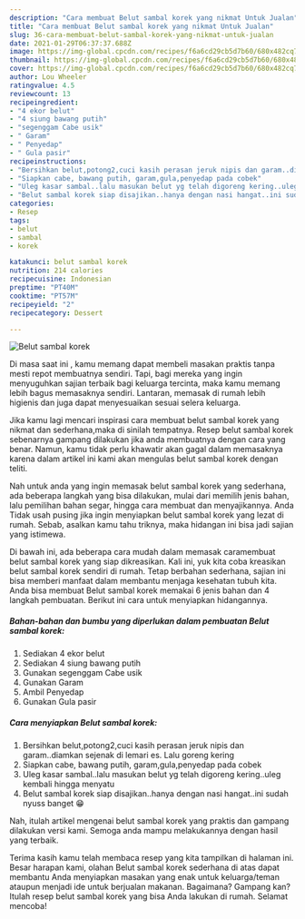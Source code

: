 ```yaml
---
description: "Cara membuat Belut sambal korek yang nikmat Untuk Jualan"
title: "Cara membuat Belut sambal korek yang nikmat Untuk Jualan"
slug: 36-cara-membuat-belut-sambal-korek-yang-nikmat-untuk-jualan
date: 2021-01-29T06:37:37.688Z
image: https://img-global.cpcdn.com/recipes/f6a6cd29cb5d7b60/680x482cq70/belut-sambal-korek-foto-resep-utama.jpg
thumbnail: https://img-global.cpcdn.com/recipes/f6a6cd29cb5d7b60/680x482cq70/belut-sambal-korek-foto-resep-utama.jpg
cover: https://img-global.cpcdn.com/recipes/f6a6cd29cb5d7b60/680x482cq70/belut-sambal-korek-foto-resep-utama.jpg
author: Lou Wheeler
ratingvalue: 4.5
reviewcount: 13
recipeingredient:
- "4 ekor belut"
- "4 siung bawang putih"
- "segenggam Cabe usik"
- " Garam"
- " Penyedap"
- " Gula pasir"
recipeinstructions:
- "Bersihkan belut,potong2,cuci kasih perasan jeruk nipis dan garam..diamkan sejenak di lemari es. Lalu goreng kering"
- "Siapkan cabe, bawang putih, garam,gula,penyedap pada cobek"
- "Uleg kasar sambal..lalu masukan belut yg telah digoreng kering..uleg kembali hingga menyatu"
- "Belut sambal korek siap disajikan..hanya dengan nasi hangat..ini sudah nyuss banget 😁"
categories:
- Resep
tags:
- belut
- sambal
- korek

katakunci: belut sambal korek 
nutrition: 214 calories
recipecuisine: Indonesian
preptime: "PT40M"
cooktime: "PT57M"
recipeyield: "2"
recipecategory: Dessert

---
```



![Belut sambal korek](https://img-global.cpcdn.com/recipes/f6a6cd29cb5d7b60/680x482cq70/belut-sambal-korek-foto-resep-utama.jpg)

Di masa  saat ini , kamu memang dapat membeli masakan praktis tanpa mesti repot membuatnya sendiri. Tapi, bagi mereka yang ingin menyuguhkan sajian terbaik bagi keluarga tercinta, maka kamu memang lebih bagus memasaknya sendiri. Lantaran, memasak di rumah lebih higienis dan juga dapat menyesuaikan sesuai selera keluarga.

Jika kamu lagi mencari inspirasi cara membuat belut sambal korek yang nikmat dan sederhana,maka di sinilah tempatnya. Resep belut sambal korek  sebenarnya gampang dilakukan jika anda membuatnya dengan cara yang benar. Namun, kamu tidak perlu khawatir akan gagal dalam memasaknya 
karena dalam artikel ini kami akan mengulas belut sambal korek dengan teliti.  



Nah untuk anda yang ingin memasak belut sambal korek yang sederhana, ada beberapa langkah yang bisa dilakukan, mulai dari memilih jenis bahan, lalu pemilihan bahan segar, hingga cara membuat dan menyajikannya. Anda Tidak usah pusing jika ingin menyiapkan belut sambal korek yang lezat di rumah. Sebab, asalkan kamu  tahu triknya, maka hidangan ini bisa jadi sajian yang istimewa.

Di bawah ini, ada beberapa cara mudah dalam memasak caramembuat belut sambal korek yang siap dikreasikan. Kali ini, yuk kita coba kreasikan belut sambal korek sendiri di rumah. Tetap berbahan sederhana, sajian ini bisa memberi manfaat dalam membantu menjaga kesehatan tubuh kita. Anda bisa membuat Belut sambal korek memakai 6 jenis bahan dan 4 langkah pembuatan. Berikut ini cara untuk menyiapkan hidangannya.

<!--inarticleads1-->

##### Bahan-bahan dan bumbu yang diperlukan dalam pembuatan Belut sambal korek:

1. Sediakan 4 ekor belut
1. Sediakan 4 siung bawang putih
1. Gunakan segenggam Cabe usik
1. Gunakan  Garam
1. Ambil  Penyedap
1. Gunakan  Gula pasir




<!--inarticleads2-->

##### Cara menyiapkan Belut sambal korek:

1. Bersihkan belut,potong2,cuci kasih perasan jeruk nipis dan garam..diamkan sejenak di lemari es. Lalu goreng kering
1. Siapkan cabe, bawang putih, garam,gula,penyedap pada cobek
1. Uleg kasar sambal..lalu masukan belut yg telah digoreng kering..uleg kembali hingga menyatu
1. Belut sambal korek siap disajikan..hanya dengan nasi hangat..ini sudah nyuss banget 😁




Nah, itulah artikel mengenai  belut sambal korek  yang praktis dan gampang dilakukan versi kami. Semoga anda mampu melakukannya dengan hasil yang terbaik. 

Terima kasih kamu telah membaca resep yang kita tampilkan di halaman ini. Besar harapan kami, olahan  Belut sambal korek sederhana di atas dapat membantu Anda menyiapkan masakan yang enak untuk keluarga/teman ataupun menjadi ide untuk berjualan makanan. Bagaimana? Gampang kan? Itulah resep belut sambal korek yang bisa Anda lakukan di rumah. Selamat mencoba!

